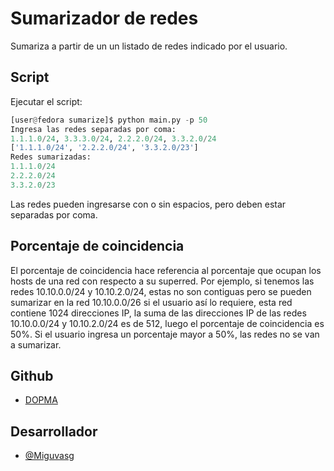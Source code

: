 # Sumarizador de redes

Sumariza a partir de un un listado de redes indicado por el usuario.

## Script

Ejecutar el script:

```python
[user@fedora sumarize]$ python main.py -p 50
Ingresa las redes separadas por coma:
1.1.1.0/24, 3.3.3.0/24, 2.2.2.0/24, 3.3.2.0/24
['1.1.1.0/24', '2.2.2.0/24', '3.3.2.0/23']
Redes sumarizadas:
1.1.1.0/24
2.2.2.0/24
3.3.2.0/23
```

Las redes pueden ingresarse con o sin espacios, pero deben estar separadas por coma.

## Porcentaje de coincidencia

El porcentaje de coincidencia hace referencia al porcentaje que ocupan los hosts de una red con respecto a su superred. Por ejemplo, si tenemos las redes 10.10.0.0/24 y 10.10.2.0/24, estas no son contiguas pero se pueden sumarizar en la red 10.10.0.0/26 si el usuario así lo requiere, esta red contiene 1024 direcciones IP, la suma de las direcciones IP de las redes 10.10.0.0/24 y 10.10.2.0/24 es de 512, luego el porcentaje de coincidencia es 50%. Si el usuario ingresa un porcentaje mayor a 50%, las redes no se van a sumarizar.

## Github

- [DOPMA](https://github.com/Miguvasg/networksummarizer)

## Desarrollador

- [@Miguvasg](https://github.com/Miguvasg)
